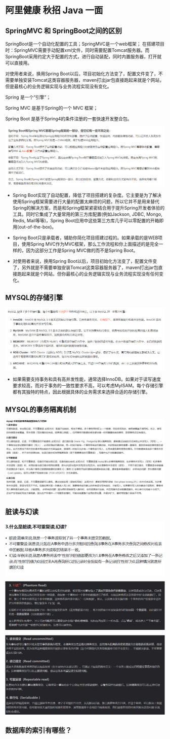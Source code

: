 # 阿里健康 秋招 Java 一面



## SpringMVC 和 SpringBoot之间的区别

SpringBoot是一个自动化配置的工具；SpringMVC是一个web框架；
在搭建项目时：SpringMVC需要手动配置xml文件，同时需要配置Tomcat服务器。而SpringBoot采用约定大于配置的方式，进行自动装配，同时内置服务器，打开就可以直接用。

对使用者来说，换用Spring Boot以后，项目初始化方法变了，配置文件变了，不需要单独安装Tomcat这类容器服务器，maven打出jar包直接跑起来就是个网站，但是最核心的业务逻辑实现与业务流程实现没有变化。

Spring 是一个“引擎”；

Spring MVC 是基于Spring的一个 MVC 框架；

Spring Boot 是基于Spring4的条件注册的一套快速开发整合包。


![图 0](../images/61382c319361699ebc4fe1f48124d6ae464e70885d00834264d290fb990df431.png)  

* Spring Boot实现了自动配置，降低了项目搭建的复杂度。它主要是为了解决使用Spring框架需要进行大量的配置太麻烦的问题，所以它并不是用来替代Spring的解决方案，而是和Spring框架紧密结合用于提升Spring开发者体验的工具。同时它集成了大量常用的第三方库配置(例如Jackson, JDBC, Mongo, Redis, Mail等等)，Spring Boot应用中这些第三方库几乎可以零配置的开箱即用(out-of-the-box)。

* Spring Boot只是承载者，辅助你简化项目搭建过程的。如果承载的是WEB项目，使用Spring MVC作为MVC框架，那么工作流程和你上面描述的是完全一样的，因为这部分工作是Spring MVC做的而不是Spring Boot。

* 对使用者来说，换用Spring Boot以后，项目初始化方法变了，配置文件变了，另外就是不需要单独安装Tomcat这类容器服务器了，maven打出jar包直接跑起来就是个网站，但你最核心的业务逻辑实现与业务流程实现没有任何变化。



## MYSQL的存储引擎

![图 1](../images/d89cb09e701bd7abcfeeb9e7c4c9dba28f6872e8c68286dff03fb0643f64c1b1.png)  

* 如果需要支持事务和具有高并发性能，通常选择InnoDB。如果对于读写速度要求较高，而对于事务的一致性要求不高，可以考虑MyISAM。每个存储引擎都有其独特的特点，因此根据具体的业务需求来选择合适的存储引擎。

## MYSQL的事务隔离机制

![图 2](../images/7d268b202d673839d4b78a4a54422185820b66ead243659aa987c720f91960df.png)  

## 脏读与幻读

![图 3](../images/c273cccb8a6cde79bcd8bf228895d4c77605314be2a0f11ca15481ea54da38f4.png)  

![图 4](../images/acc16dadeb536c7fabe3d1e97e133fe4c82d3b7abc252916d4f243bcd5f6617f.png)  


![图 5](../images/e914d47af5e1df47da0c7e0884c1df31976613c4fa18a13b0079293ad63ce9db.png)  


## 数据库的索引有哪些？





